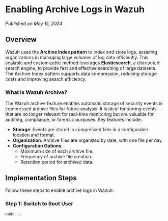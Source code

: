 # Enabling Archive Logs in Wazuh

*Published on May 15, 2024*

## Overview

Wazuh uses the **Archive Index pattern** to index and store logs, assisting organizations in managing large volumes of log data efficiently. This scalable and customizable method leverages **Elasticsearch**, a distributed search engine, to provide fast and effective searching of large datasets. The Archive Index pattern supports data compression, reducing storage costs and improving search efficiency.

### What is Wazuh Archive?

The Wazuh archive feature enables automatic storage of security events in compressed archive files for future analysis. It is ideal for storing events that are no longer relevant for real-time monitoring but are valuable for auditing, compliance, or forensic purposes. Key features include:

- **Storage**: Events are stored in compressed files in a configurable location and format.
- **Organization**: Archive files are organized by date, with one file per day.
- **Configuration Options**: 
  - Maximum size of each archive file.
  - Frequency of archive file creation.
  - Retention period for archived data.

## Implementation Steps

Follow these steps to enable archive logs in Wazuh:

### Step 1: Switch to Root User
```bash
sudo -i
